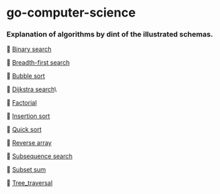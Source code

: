 # go-computer-science

### Explanation of algorithms by dint of the illustrated schemas.

📌 [Binary search](binary_search/binary_search.pdf)

📌 [Breadth-first search](breadth_first_search/breadth_first_search.pdf)

📌 [Bubble sort](bubble_sort/bubble_sort.pdf)

📌 [Dijkstra search](dijkstra_search/dijkstra_search.pdf)\

📌 [Factorial](factorial/factorial.pdf)

📌 [Insertion sort](insertion_sort/insertion_sort.pdf)

📌 [Quick sort](quick_sort/quick_sort.pdf)

📌 [Reverse array](reverse_array/reverse_array.pdf)

📌 [Subsequence search](subsequence_search/subsequence_search.pdf)

📌 [Subset sum](subset_sum/subset_sum.pdf)

📌 [Tree_traversal](tree_traversal/tree_traversal.pdf)
